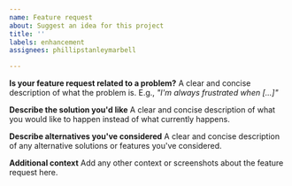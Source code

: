 ```yaml
---
name: Feature request
about: Suggest an idea for this project
title: ''
labels: enhancement
assignees: phillipstanleymarbell

---
```


**Is your feature request related to a problem?**
A clear and concise description of what the problem is. E.g., *"I'm always frustrated when [...]"*

**Describe the solution you'd like**
A clear and concise description of what you would like to happen instead of what currently happens.

**Describe alternatives you've considered**
A clear and concise description of any alternative solutions or features you've considered.

**Additional context**
Add any other context or screenshots about the feature request here.
